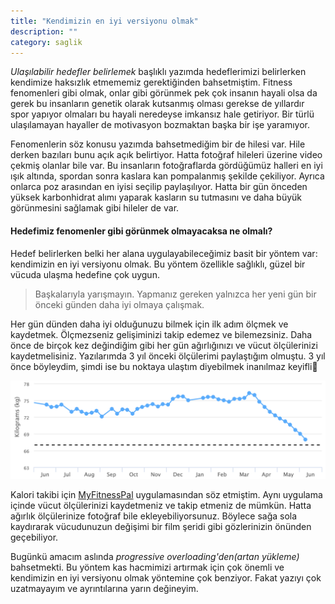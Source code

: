 ```yaml
---
title: "Kendimizin en iyi versiyonu olmak"
description: ""
category: saglik
---
```

*Ulaşılabilir hedefler belirlemek* başlıklı yazımda hedeflerimizi belirlerken kendimize haksızlık etmememiz gerektiğinden bahsetmiştim. Fitness fenomenleri gibi olmak, onlar gibi görünmek pek çok insanın hayali olsa da gerek bu insanların genetik olarak kutsanmış olması gerekse de yıllardır spor yapıyor olmaları bu hayali neredeyse imkansız hale getiriyor. Bir türlü ulaşılamayan hayaller de motivasyon bozmaktan başka bir işe yaramıyor.

Fenomenlerin söz konusu yazımda bahsetmediğim bir de hilesi var. Hile derken bazıları bunu açık açık belirtiyor. Hatta fotoğraf hileleri üzerine video çekmiş olanlar bile var. Bu insanların fotoğraflarda gördüğümüz halleri en iyi ışık altında, spordan sonra kaslara kan pompalanmış şekilde çekiliyor. Ayrıca onlarca poz arasından en iyisi seçilip paylaşılıyor. Hatta bir gün önceden yüksek karbonhidrat alımı yaparak kasların su tutmasını ve daha büyük görünmesini sağlamak gibi hileler de var.

#### Hedefimiz fenomenler gibi görünmek olmayacaksa ne olmalı?
Hedef belirlerken belki her alana uygulayabileceğimiz basit bir yöntem var: kendimizin en iyi versiyonu olmak. Bu yöntem özellikle sağlıklı, güzel bir vücuda ulaşma hedefine çok uygun.

> Başkalarıyla yarışmayın. Yapmanız gereken yalnızca her yeni gün bir önceki günden daha iyi olmaya çalışmak.

Her gün dünden daha iyi olduğunuzu bilmek için ilk adım ölçmek ve kaydetmek. Ölçmezseniz gelişiminizi takip edemez ve bilemezsiniz. Daha önce de birçok kez değindiğim gibi her gün ağırlığınızı ve vücut ölçülerinizi kaydetmelisiniz. Yazılarımda 3 yıl önceki ölçülerimi paylaştığım olmuştu. 3 yıl önce böyleydim, şimdi ise bu noktaya ulaştım diyebilmek inanılmaz keyifli🙂

![](/assets/images/kendimizin-en-iyi-versiyonu-olmak-0.png)

Kalori takibi için [MyFitnessPal](https://www.myfitnesspal.com/) uygulamasından söz etmiştim. Aynı uygulama içinde vücut ölçülerinizi kaydetmeniz ve takip etmeniz de mümkün. Hatta ağırlık ölçülerinize fotoğraf bile ekleyebiliyorsunuz. Böylece sağa sola kaydırarak vücudunuzun değişimi bir film şeridi gibi gözlerinizin önünden geçebiliyor.

Bugünkü amacım aslında *progressive overloading'den(artan yükleme)* bahsetmekti. Bu yöntem kas hacmimizi artırmak için çok önemli ve kendimizin en iyi versiyonu olmak yöntemine çok benziyor. Fakat yazıyı çok uzatmayayım ve ayrıntılarına yarın değineyim.
